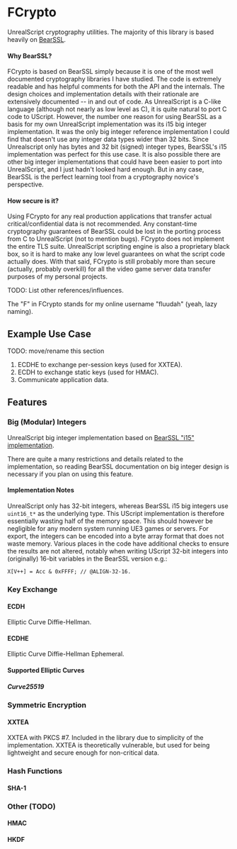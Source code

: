 # FCrypto

UnrealScript cryptography utilities. The majority of this library
is based heavily on [BearSSL](https://www.bearssl.org/).

#### Why BearSSL?

FCrypto is based on BearSSL simply because it is one of the most well documented
cryptography libraries I have studied. The code is extremely readable and has
helpful comments for both the API and the internals. The design choices and
implementation details with their rationale are extensively documented --
in and out of code. As UnrealScript is a C-like language (although not nearly
as low level as C), it is quite natural to port C code to UScript.
However, the number one reason for using BearSSL as a basis for my own UnrealScript
implementation was its i15 big integer implementation. It was the only big integer
reference implementation I could find that doesn't use any integer data types
wider than 32 bits. Since Unrealscript only has bytes and 32 bit (signed)
integer types, BearSSL's i15 implementation was perfect for
this use case. It is also possible there are other big integer implementations
that could have been easier to port into UnrealScript, and I just hadn't looked
hard enough. But in any case, BearSSL is the perfect learning tool from a
cryptography novice's perspective.

#### How secure is it?

Using FCrypto for any real production applications that transfer actual
critical/confidential data is not recommended. Any constant-time cryptography
guarantees of BearSSL could be lost in the porting process from C to
UnrealScript (not to mention bugs). FCrypto does not implement the entire
TLS suite. UnrealScript scripting engine is also a proprietary black box, so
it is hard to make any low level guarantees on what the script code actually does.
With that said, FCrypto is still probably more than secure (actually, probably
overkill) for all the video game server data transfer purposes of my personal
projects.

TODO: List other references/influences.

The "F" in FCrypto stands for my online username "fluudah" (yeah, lazy naming).

## Example Use Case

TODO: move/rename this section

1. ECDHE to exchange per-session keys (used for XXTEA).
2. ECDH to exchange static keys (used for HMAC).
3. Communicate application data.

## Features

### Big (Modular) Integers

UnrealScript big integer implementation based on
[BearSSL "i15" implementation](https://bearssl.org/bigint.html).

There are quite a many restrictions and details related to the
implementation, so reading BearSSL documentation on big integer
design is necessary if you plan on using this feature.

#### Implementation Notes

UnrealScript only has 32-bit integers, whereas BearSSL i15 big integers use
`uint16_t*` as the underlying type. This UScript implementation is therefore
essentially wasting half of the memory space. This should however be negligible
for any modern system running UE3 games or servers. For export, the integers
can be encoded into a byte array format that does not waste memory. Various
places in the code have additional checks to ensure the results are not altered,
notably when writing UScript 32-bit integers into (originally) 16-bit variables
in the BearSSL version e.g.:

```UnrealScript
X[V++] = Acc & 0xFFFF; // @ALIGN-32-16.
```

### Key Exchange

#### ECDH

Elliptic Curve Diffie-Hellman.

#### ECDHE

Elliptic Curve Diffie-Hellman Ephemeral.

#### Supported Elliptic Curves

##### Curve25519

### Symmetric Encryption

#### XXTEA

XXTEA with PKCS #7. Included in the library due to simplicity of the implementation.
XXTEA is theoretically vulnerable, but used for being lightweight and secure enough
for non-critical data.

### Hash Functions

#### SHA-1

### Other (TODO)

#### HMAC

#### HKDF
